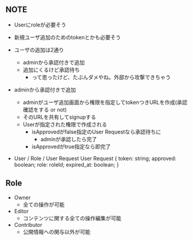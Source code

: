 ## NOTE

- Userにroleが必要そう
- 新規ユーザ追加のためのtokenとかも必要そう
- ユーザの追加は2通り
  - adminから承認付きで追加
  - 追加にくるけど承認待ち
    - って思ったけど、たぶんダメやね。外部から攻撃できちゃう
- adminから承認付きで追加
  - adminがユーザ追加画面から権限を指定してtokenつきURLを作成(承認確認をする or not)
  - そのURLを共有してsignupする
  - Userが指定された権限で作成される
    - isApprovedがfalse指定のUser Requestなら承認待ちに
      - adminが承認したら完了
    - isApprovedがtrue指定なら即完了

- User / Role / User Request
User Request {
  token: string;
  approved: boolean;
  role: roleId;
  expired_at: boolean;
}

## Role

- Owner
  - 全ての操作が可能
- Editor
  - コンテンツに関する全ての操作編集が可能
- Contributor
  - 公開情報への関与以外が可能
